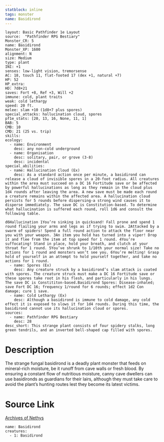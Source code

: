 ```yaml
---
statblock: inline
tags: monster
name: Basidirond
---
```

```statblock
layout: Basic Pathfinder 1e Layout
source:  "Pathfinder RPG Bestiary"
Monster_CR: 5
name: Basidirond
Monster_XP: 1600
alignment: N
size: Medium
type: plant
INI: +1
senses: low-light vision, tremorsense
AC: 18, touch 11, flat-footed 17 (dex +1, natural +7)
HP: 52
HP_extra: 
HD: 7d8+21
saves: Fort +8, Ref +3, Will +2
immune: cold, plant traits
weak: cold lethargy
speed: 20 ft.
melee: slam +10 (1d8+7 plus spores)
special_attacks: hallucination cloud, spores
pf1e_stats: [20, 13, 16, None, 11, 1]
BAB: 5
CMB: 10
CMD: 21 (25 vs. trip)
skills: 
ecology:
  - name: Environment
    desc: any non-cold underground
  - name: Organisation
    desc: solitary, pair, or grove (3-8)
    desc: incidental
special_abilities:
  - name: Hallucination Cloud (Ex)
    desc: As a standard action once per minute, a basidirond can release a cloud of invisible spores in a 20-foot radius. All creatures within the area must succeed on a DC 16 Fortitude save or be affected by powerful hallucinations as long as they remain in the cloud plus 1d4 rounds after leaving the area. A new save must be made each round a creature remains within the affected area. A hallucination cloud persists for 5 rounds before dispersing-a strong wind causes it to disperse immediately. The save DC is Constitution-based. To determine what hallucination is suffered each round, roll 1d6 and consult the following table.

d6Hallucination 1You’re sinking in quicksand! Fall prone and spend 1 round flailing your arms and legs as if trying to swim. 2Attacked by a swarm of spiders! Spend a full round action to attack the floor near you with your weapon. 3An item you hold has turned into a viper! Drop it and flee from the item at top speed for 1 round. 4You’re suffocating! Stand in place, hold your breath, and clutch at your throat for 1 round. 5You’ve shrunk to 1/10th your normal size! Take no actions for 1 round and monsters won’t see you. 6You’re melting! Grasp hold of yourself in an attempt to hold yourself together, and take no actions for 1 round.
  - name: Spores (Ex)
    desc: Any creature struck by a basidirond’s slam attack is coated with spores. The creature struck must make a DC 16 Fortitude save or these spores take root in his flesh, and particularly in his lungs. The save DC is Constititon-based.Basidirond Spores: Disease-inhaled; save Fort DC 16; frequency 1/round for 6 rounds; effect 1d2 Con damage; cure 1 save.
  - name: Cold Lethargy (Ex)
    desc: Although a basidirond is immune to cold damage, any cold effect it is exposed to slows it for 1d4 rounds. During this time, the basidirond cannot use its hallucination cloud or spores.
sources:
  - name: Pathfinder RPG Bestiary
    desc: 28
desc_short: This strange plant consists of four spidery stalks, long green tendrils, and an inverted bell-shaped cap filled with spores.
```
# Description
The strange fungal basidirond is a deadly plant monster that feeds on mineral-rich moisture, be it runoff from cave walls or fresh blood. By ensuring a constant flow of nutritious moisture, canny cave dwellers can use basidironds as guardians for their lairs, although they must take care to avoid the plant’s hunting routes lest they become its latest victims.
# Source Link
[Archives of Nethys](https://aonprd.com/MonsterDisplay.aspx?ItemName=Basidirond)
```encounter-table
name: Basidirond
creatures:
  - 1: Basidirond
```
